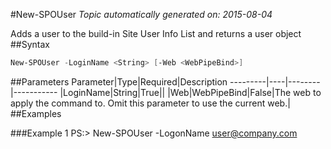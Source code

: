 #New-SPOUser
*Topic automatically generated on: 2015-08-04*

Adds a user to the build-in Site User Info List and returns a user object
##Syntax
```powershell
New-SPOUser -LoginName <String> [-Web <WebPipeBind>]
```


##Parameters
Parameter|Type|Required|Description
---------|----|--------|-----------
|LoginName|String|True||
|Web|WebPipeBind|False|The web to apply the command to. Omit this parameter to use the current web.|
##Examples

###Example 1
    PS:> New-SPOUser -LogonName user@company.com

<!-- Ref: 4D1D8E3FE3756B14ADFED59FB6FCC7E3 -->